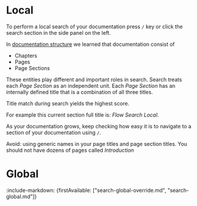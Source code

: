 # Local

To perform a local search of your documentation press `/` key or click the search section in the side panel on the left.

In [documentation structure](flow/structure) we learned that documentation consist of  
* Chapters
* Pages
* Page Sections

These entities play different and important roles in search. Search treats each *Page Section* as an independent unit.
Each *Page Section* has an internally defined title that is a combination of all three titles.

Title match during search yields the highest score. 

For example this current section full title is: *Flow Search Local*.

As your documentation grows, keep checking how easy it is to navigate to a section of your documentation using `/`.

Avoid: using generic names in your page titles and page section titles. You should not have dozens of pages called *Introduction*  

# Global 

:include-markdown: {firstAvailable: ["search-global-override.md", "search-global.md"]}